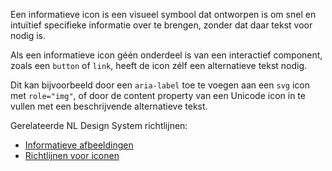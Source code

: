 <!-- @license CC0-1.0 -->

Een informatieve icon is een visueel symbool dat ontworpen is om snel en intuïtief specifieke informatie over te brengen, zonder dat daar tekst voor nodig is.

Als een informatieve icon géén onderdeel is van een interactief component, zoals een `button` of `link`, heeft de icon zélf een alternatieve tekst nodig.

Dit kan bijvoorbeeld door een `aria-label` toe te voegen aan een `svg` icon met `role="img"`, of door de content property van een Unicode icon in te vullen met een beschrijvende alternatieve tekst.

Gerelateerde NL Design System richtlijnen:

- [Informatieve afbeeldingen](/richtlijnen/content/afbeeldingen/informatieve-afbeeldingen)
- [Richtlijnen voor iconen](/richtlijnen/stijl/iconen/)
